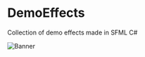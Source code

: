 # DemoEffects
Collection of demo effects made in SFML C#

![Banner](https://github.com/xSillusx/DemoEffects/blob/master/DemoEffects/screenshots/screen1.PNG)
